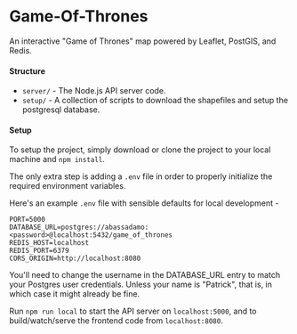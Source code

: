 # Game-Of-Thrones

An interactive "Game of Thrones" map powered by Leaflet, PostGIS, and Redis.

#### Structure
- `server/` - The Node.js API server code.
- `setup/` - A collection of scripts to download the shapefiles and setup the postgresql database.

#### Setup

To setup the project, simply download or clone the project to your local machine and `npm install`.

The only extra step is adding a `.env` file in order to properly initialize the required environment variables.

Here's an example `.env` file with sensible defaults for local development -
```
PORT=5000
DATABASE_URL=postgres://abassadamo:<password>@localhost:5432/game_of_thrones
REDIS_HOST=localhost
REDIS_PORT=6379
CORS_ORIGIN=http://localhost:8080
```

You'll need to change the username in the DATABASE_URL entry to match your Postgres user credentials. Unless your name is "Patrick", that is, in which case it might already be fine.


Run `npm run local` to start the API server on `localhost:5000`, and to build/watch/serve the frontend code from `localhost:8080`.

